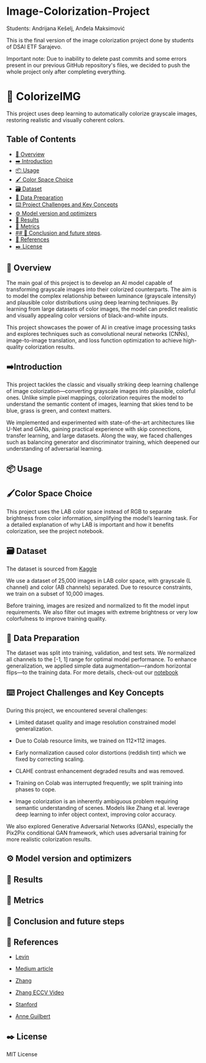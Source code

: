 # Image-Colorization-Project
Students: Andrijana Kešelj, Anđela Maksimović

This is the final version of the image colorization project done by students of DSAI ETF Sarajevo.

Important note: Due to inability to delete past commits and some errors present in our previous GitHub repository's files, we decided to push the whole project only after completing everything.


# 🎨 ColorizeIMG

This project uses deep learning to automatically colorize grayscale images, restoring realistic and visually coherent colors.
## Table of Contents
- [👀 Overview](#-overview)
- [➡️ Introduction](#️-introduction)
- [📦 Usage](#-usage)
- [🖌️ Color Space Choice](#️-color-space-choice)
- [🗃️ Dataset](#️-dataset)
- [🧹 Data Preparation](#️-data-preparation)
- [⌨️ Project Challenges and Key Concepts](#️-project-challenges-and-key-concepts)
- [⚙️ Model version and optimizers](#️-model-version-and-optimizers)
- [👀 Results](#-results)
- [📏 Metrics](#-metrics)
- [## 🔮 Conclusion and future steps](#-conclusion-and-future-steps).
- [📜 References](#-references)
- [✒️ License](#-license)
  

## 👀 Overview

The main goal of this project is to develop an AI model capable of transforming grayscale images into their colorized counterparts. The aim is to model the complex relationship between luminance (grayscale intensity) and plausible color distributions using deep learning techniques. By learning from large datasets of color images, the model can predict realistic and visually appealing color versions of black-and-white inputs.

This project showcases the power of AI in creative image processing tasks and explores techniques such as convolutional neural networks (CNNs), image-to-image translation, and loss function optimization to achieve high-quality colorization results.


## ➡️Introduction

This project tackles the classic and visually striking deep learning challenge of image colorization—converting grayscale images into plausible, colorful ones. Unlike simple pixel mappings, colorization requires the model to understand the semantic content of images, learning that skies tend to be blue, grass is green, and context matters.

We implemented and experimented with state-of-the-art architectures like U-Net and GANs, gaining practical experience with skip connections, transfer learning, and large datasets. Along the way, we faced challenges such as balancing generator and discriminator training, which deepened our understanding of adversarial learning.

## 📦 Usage 

## 🖌️Color Space Choice

This project uses the LAB color space instead of RGB to separate brightness from color information, simplifying the model’s learning task. For a detailed explanation of why LAB is important and how it benefits colorization, see the project notebook.

## 🗃️ Dataset
The dataset is sourced from [Kaggle](https://www.kaggle.com/datasets/shravankumar9892/image-colorization/data)

We use a dataset of 25,000 images in LAB color space, with grayscale (L channel) and color (AB channels) separated. Due to resource constraints, we train on a subset of 10,000 images.

Before training, images are resized and normalized to fit the model input requirements. We also filter out images with extreme brightness or very low colorfulness to improve training quality.

## 🧹 Data Preparation

The dataset was split into training, validation, and test sets. We normalized all channels to the [-1, 1] range for optimal model performance. To enhance generalization, we applied simple data augmentation—random horizontal flips—to the training data. 
For more details, check-out our [notebook](https://github.com/aandrijana/Image-Colorization-Project/blob/main/final_data_preprocessing.ipynb)

## ⌨️ Project Challenges and Key Concepts
During this project, we encountered several challenges:

- Limited dataset quality and image resolution constrained model generalization.

- Due to Colab resource limits, we trained on 112×112 images.

- Early normalization caused color distortions (reddish tint) which we fixed by correcting scaling.

- CLAHE contrast enhancement degraded results and was removed.

- Training on Colab was interrupted frequently; we split training into phases to cope.

- Image colorization is an inherently ambiguous problem requiring semantic understanding of scenes. Models like Zhang et al. leverage deep learning to infer object context, improving color accuracy.

We also explored Generative Adversarial Networks (GANs), especially the Pix2Pix conditional GAN framework, which uses adversarial training for more realistic colorization results.

## ⚙️ Model version and optimizers

## 👀 Results

## 📏 Metrics

## 🔮 Conclusion and future steps

## 📜 References
- [Levin](https://www.researchgate.net/publication/2896183_Colorization_using_Optimization)

- [Medium article](https://medium.com/data-science/colorizing-black-white-images-with-u-net-and-conditional-gan-a-tutorial-81b2df111cd8)

- [Zhang](https://richzhang.github.io/colorization/)

- [Zhang ECCV Video](https://youtu.be/4xoTD58Wt-0?feature=shared)

- [Stanford](https://cs231n.stanford.edu/reports/2022/pdfs/109.pdf)

- [Anne Guilbert](https://anne-guilbert.medium.com/black-and-white-image-colorization-with-deep-learning-53855922cda6)

## ✒️ License
MIT License
